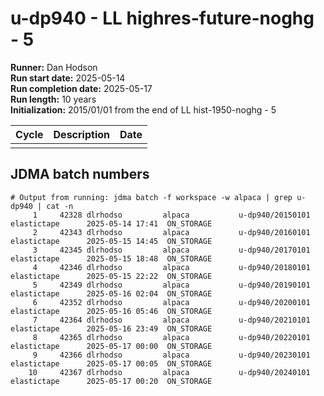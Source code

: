 # u-dp940 - LL highres-future-noghg - 5

**Runner:** Dan Hodson   
**Run start date:** 2025-05-14  
**Run completion date:** 2025-05-17  
**Run length:** 10 years    
**Initialization:** 2015/01/01 from the end of LL hist-1950-noghg - 5  


| Cycle | Description | Date |
| --- | --- | --- |
| | | |


## JDMA batch numbers
```
# Output from running: jdma batch -f workspace -w alpaca | grep u-dp940 | cat -n
     1	   42328 dlrhodso         alpaca           u-dp940/20150101 elastictape      2025-05-14 17:41  ON_STORAGE 
     2	   42343 dlrhodso         alpaca           u-dp940/20160101 elastictape      2025-05-15 14:45  ON_STORAGE 
     3	   42345 dlrhodso         alpaca           u-dp940/20170101 elastictape      2025-05-15 18:48  ON_STORAGE 
     4	   42346 dlrhodso         alpaca           u-dp940/20180101 elastictape      2025-05-15 22:22  ON_STORAGE 
     5	   42349 dlrhodso         alpaca           u-dp940/20190101 elastictape      2025-05-16 02:04  ON_STORAGE 
     6	   42352 dlrhodso         alpaca           u-dp940/20200101 elastictape      2025-05-16 05:46  ON_STORAGE 
     7	   42364 dlrhodso         alpaca           u-dp940/20210101 elastictape      2025-05-16 23:49  ON_STORAGE 
     8	   42365 dlrhodso         alpaca           u-dp940/20220101 elastictape      2025-05-17 00:00  ON_STORAGE 
     9	   42366 dlrhodso         alpaca           u-dp940/20230101 elastictape      2025-05-17 00:05  ON_STORAGE 
    10	   42367 dlrhodso         alpaca           u-dp940/20240101 elastictape      2025-05-17 00:20  ON_STORAGE 

```
